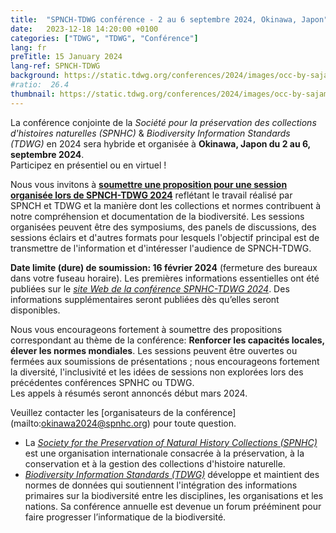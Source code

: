 ```yaml
---
title:  "SPNCH-TDWG conférence - 2 au 6 septembre 2024, Okinawa, Japon"
date:   2023-12-18 14:20:00 +0100
categories: ["TDWG", "TDWG", "Conférence"]
lang: fr
preTitle: 15 January 2024
lang-ref: SPNCH-TDWG
background: https://static.tdwg.org/conferences/2024/images/occ-by-sajames.jpg
#ratio:  26.4
thumbnail: https://static.tdwg.org/conferences/2024/images/occ-by-sajames.jpg
---
```


La conférence conjointe de la *Société pour la préservation des collections d'histoires naturelles (SPNHC)* & *Biodiversity Information Standards (TDWG)* en 2024 sera hybride et organisée à **Okinawa, Japon du 2 au 6, septembre 2024**.  
Participez en présentiel ou en virtuel !  

Nous vous invitons à [**soumettre une proposition pour une session organisée lors de SPNCH-TDWG 2024**](https://mailchi.mp/tdwg.org/spnhc-tdwg-2024-okinawa-call-for-organized-sessions) reflétant le travail réalisé par SPNCH et TDWG et la manière dont les collections et normes contribuent à notre compréhension et documentation de la biodiversité. Les sessions organisées peuvent être des symposiums, des panels de discussions, des sessions éclairs et d'autres formats pour lesquels l'objectif principal est de transmettre de l'information et d'intéresser l'audience de SPNCH-TDWG.  

**Date limite (dure) de soumission: 16 février 2024** (fermeture des bureaux dans votre fuseau horaire). Les premières informations essentielles ont été publiées sur le [*site Web de la conférence SPNHC-TDWG 2024*](https://www.tdwg.org/conferences/2024/). Des informations supplémentaires seront publiées dès qu’elles seront disponibles.  

Nous vous encourageons fortement à soumettre des propositions correspondant au thème de la conférence: **Renforcer les capacités locales, élever les normes mondiales**. Les sessions peuvent être ouvertes ou fermées aux soumissions de présentations ; nous encourageons fortement la diversité, l'inclusivité et les idées de sessions non explorées lors des précédentes conférences SPNHC ou TDWG.  
Les appels à résumés seront annoncés début mars 2024.  

Veuillez contacter les [organisateurs de la conférence] (mailto:okinawa2024@spnhc.org) pour toute question.  

* La [*Society for the Preservation of Natural History Collections (SPNHC)*](https://www.spnhc.org/) est une organisation internationale consacrée à la préservation, à la conservation et à la gestion des collections d'histoire naturelle.
* [*Biodiversity Information Standards (TDWG)*](https://www.tdwg.org/) développe et maintient des normes de données qui soutiennent l'intégration des informations primaires sur la biodiversité entre les disciplines, les organisations et les nations. Sa conférence annuelle est devenue un forum prééminent pour faire progresser l’informatique de la biodiversité.
